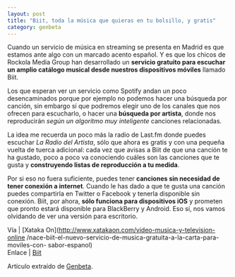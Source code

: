 ```yaml
---
layout: post
title: "Biit, toda la música que quieras en tu bolsillo, y gratis"
category: genbeta
---
```




Cuando un servicio de música en streaming se presenta en Madrid es que estamos
ante algo con un marcado acento español. Y es que los chicos de Rockola Media
Group han desarrollado un **servicio gratuito para escuchar un amplio catálogo
musical desde nuestros dispositivos móviles** llamado Biit.

Los que esperan ver un servicio como Spotify andan un poco desencaminados
porque por ejemplo no podemos hacer una búsqueda por canción, sin embargo sí
que podremos elegir uno de los canales que nos ofrecen para escucharlo, o
hacer una **búsqueda por artista**, donde nos reproducirán _según un algoritmo
muy inteligente_ canciones relacionadas.

  

La idea me recuerda un poco más la radio de Last.fm donde puedes escuchar _La
Radio del Artista_, sólo que ahora es gratis y con una pequeña vuelta de
tuerca adicional: cada vez que avisas a Biit de que una canción te ha gustado,
poco a poco va conociendo cuáles son las canciones que te gusta y
**construyendo listas de reproducción a tu medida**.

Por si eso no fuera suficiente, puedes tener **canciones sin necesidad de
tener conexión a internet**. Cuando le has dado a que te gusta una canción
puedes compartirla en Twitter o Facebook y tenerla disponible sin conexión.
Biit, por ahora, **sólo funciona para dispositivos iOS** y prometen que pronto
estará disponible para BlackBerry y Android. Eso sí, nos vamos olvidando de
ver una versión para escritorio.

Vía | [Xataka On](http://www.xatakaon.com/video-musica-y-television-online
/nace-biit-el-nuevo-servicio-de-musica-gratuita-a-la-carta-para-moviles-con-
sabor-espanol)  
Enlace | [Biit](http://www.biit.fm)

Artículo extraído de [Genbeta](http://www.genbeta.com).